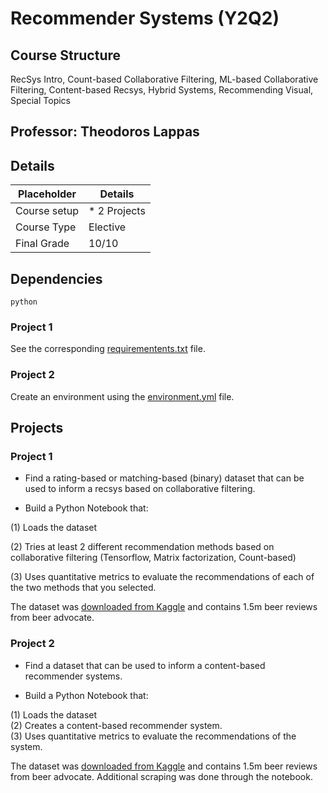 # Recommender Systems (Y2Q2)
## Course Structure
RecSys Intro, Count-based Collaborative Filtering, ML-based Collaborative Filtering, Content-based Recsys,
Hybrid Systems, Recommending Visual, Special Topics

## Professor: Theodoros Lappas


## Details
| Placeholder    | Details      | 
|----------------|--------------|
| Course setup   | * 2 Projects | 
| Course Type    | Elective     | 
| Final Grade    | 10/10        | 


## Dependencies

```
python
```

### Project 1
See the corresponding [requirementents.txt](Project_1/requirements.txt) file.

### Project 2
Create an environment using the [environment.yml](Project_2/environment.yml) file. 
## Projects


### Project 1
* Find a rating-based or matching-based (binary) dataset that can be used to inform a recsys based on collaborative filtering.

* Build a Python Notebook that:

(1) Loads the dataset

(2) Tries at least 2 different recommendation methods based on collaborative filtering 
(Tensorflow, Matrix factorization, Count-based)

(3) Uses quantitative metrics to evaluate the recommendations of each of the two methods that you selected.

The dataset was [downloaded from Kaggle](https://www.kaggle.com/datasets/thedevastator/1-5-million-beer-reviews-from-beer-advocate) and contains 1.5m beer reviews from beer advocate.

### Project 2

* Find a dataset that can be used to inform a content-based recommender systems.

* Build a Python Notebook that:

(1) Loads the dataset <br>
(2) Creates a content-based recommender system. <br>
(3) Uses quantitative metrics to evaluate the recommendations of the system.

The dataset was [downloaded from Kaggle](https://www.kaggle.com/datasets/thedevastator/1-5-million-beer-reviews-from-beer-advocate) and contains 1.5m beer reviews from beer advocate.
Additional scraping was done through the notebook.

